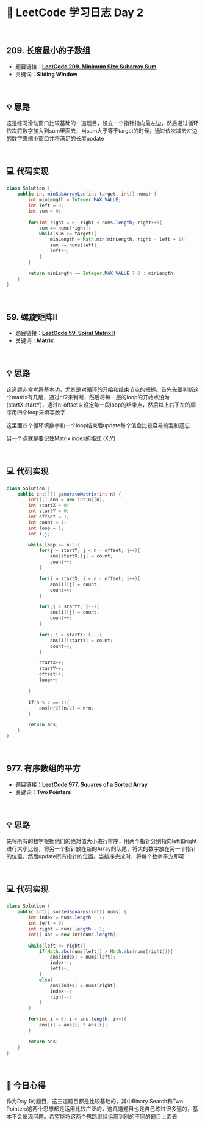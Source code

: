 # 📝 LeetCode 学习日志 Day 2

<br>

## 209. 长度最小的子数组
- 题目链接：[**LeetCode 209. Minimum Size Subarray Sum**](https://leetcode.com/problems/minimum-size-subarray-sum/)
- 关键词：**Sliding Window**  

<br>

## 💡 思路
这是练习滑动窗口比较基础的一道题目，设立一个指针指向最左边，然后通过循环依次将数字加入到sum里面去，当sum大于等于target的时候，通过依次减去左边的数字来缩小窗口并将满足的长度update  

<br>

## 💻 代码实现
```java
class Solution {
    public int minSubArrayLen(int target, int[] nums) {
        int minLength = Integer.MAX_VALUE;
        int left = 0;
        int sum = 0;
        
        for(int right = 0; right < nums.length; right++){
            sum += nums[right];
            while(sum >= target){
                minLength = Math.min(minLength, right - left + 1);
                sum -= nums[left];
                left++;
            }
        }

        return minLength == Integer.MAX_VALUE ? 0 : minLength;
    }
}
```

<br>

##  59. 螺旋矩阵II
- 题目链接：[**LeetCode 59. Spiral Matrix II**](https://leetcode.com/problems/spiral-matrix-ii/)
- 关键词：**Matrix**

<br>

## 💡 思路
这道题非常考察基本功，尤其是对循环的开始和结束节点的把握。首先先要判断这个matrix有几层，通过n/2来判断，然后将每一层的loop的开始点设为(startX,startY)，通过n-offset来设定每一段loop的结束点，然后以上右下左的顺序用四个loop来填写数字

这里面四个循环填数字和一个loop结束后update每个值会比较容易搞混和遗忘

另一个点就是要记住Matrix index的格式 (X,Y)

<br>

## 💻 代码实现
```java
class Solution {
    public int[][] generateMatrix(int n) {
        int[][] ans = new int[n][n];
        int startX = 0;
        int startY = 0;
        int offset = 1;
        int count = 1;
        int loop = 1;
        int i,j;

        while(loop <= n/2){
            for(j = startY; j < n - offset; j++){
                ans[startX][j] = count;
                count++;
            }

            for(i = startX; i < n - offset; i++){
                ans[i][j] = count;
                count++;
            }

            for(;j > startY; j--){
                ans[i][j] = count;
                count++;
            }

            for(; i > startX; i--){
                ans[i][startY] = count;
                count++;
            }

            startX++;
            startY++;
            offset++;
            loop++;

        }
           
        if(n % 2 == 1){
            ans[n/2][n/2] = n*n;
        }

        return ans;
    }
}
```

<br>

##  977. 有序数组的平方
- 题目链接：[**LeetCode 977. Squares of a Sorted Array**](https://leetcode.com/problems/squares-of-a-sorted-array/)
- 关键词：**Two Pointers**

<br>

## 💡 思路  
先将所有的数字根据他们的绝对值大小进行排序，用两个指针分别指向left和right进行大小比较，将另一个指针放在新的Array的队尾，将大的数字放在另一个指针的位置，然后update所有指针的位置。当排序完成时，将每个数字平方即可

<br>

## 💻 代码实现
```java
class Solution {
    public int[] sortedSquares(int[] nums) {
        int index = nums.length - 1;
        int left = 0;
        int right = nums.length - 1;
        int[] ans = new int[nums.length];

        while(left <= right){
            if(Math.abs(nums[left]) > Math.abs(nums[right])){
                ans[index] = nums[left];
                index--;
                left++;
            }
            else{
                ans[index] = nums[right];
                index--;
                right--;
            }
        }

        for(int i = 0; i < ans.length; i++){
            ans[i] = ans[i] * ans[i];
        }

        return ans;
    }
}
```

<br>

## 📝 今日心得
作为Day 1的题目，这三道题目都是比较基础的，其中Binary Search和Two Pointers这两个思想都是运用比较广泛的，这几道题目也是自己练过很多遍的，基本不会出现问题。希望能将这两个思路继续运用到别的不同的题目上面去
